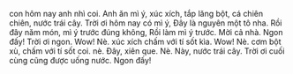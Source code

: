 con hôm nay anh nhì coi. Anh ăn mì ý, xúc xích, tắp lăng bột, cá chiên chiên, nước trái cây. Trời ơi hôm nay có mì ý, Đây là nguyên một tô nha. Rồi đây năm món, mì ý trước đúng không, Rồi làm mì ý trước. Mời cả nhà. Ngon đấy! Trời ơi ngon. Wow! Nè. xúc xích chấm với tí sốt kìa. Wow! Nè. cơm bột xù, chấm với tí sốt coi. nè. Đây, xiên que. Nè. Này, nước trái cây. Trời ơi cuối cùng cũng được uống nước. Ngon đấy!